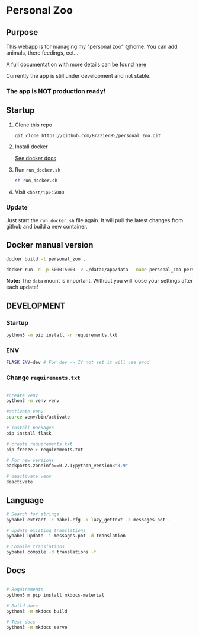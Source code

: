 # Personal Zoo

## Purpose

This webapp is for managing my "personal zoo" @home. You can add animals, there feedings, ect...

A full documentation with more details can be found [here](https://personal-zoo.com)

Currently the app is still under development and not stable.

### **The app is NOT production ready!**

## Startup

1. Clone this repo
    ```
    git clone https://github.com/Brazier85/personal_zoo.git
    ```
2. Install docker

    [See docker docs](https://docs.docker.com/get-docker/)
3. Run `run_docker.sh`
    ```bash
    sh run_docker.sh
    ```
4. Visit `<host/ip>:5000`

### Update

Just start the `run_docker.sh` file again. It will pull the latest changes from github and build a new container.

## Docker manual version
```bash
docker build -t personal_zoo .

docker run -d -p 5000:5000 -v ./data:/app/data --name personal_zoo personal_zoo
```
**Note:** The `data` mount is important. Without you will loose your settings after each update!

## DEVELOPMENT

### Startup
```bash
python3 -m pip install -r requirements.txt
```

### ENV
```bash
FLASK_ENV=dev # For dev -> If not set it will use prod
```

### Change `requirements.txt`
```bash

#create venv
python3 -m venv venv

#activate venv
source venv/bin/activate

# install packages
pip install flask

# create requirements.txt
pip freeze > requirements.txt

# For new versions
backports.zoneinfo==0.2.1;python_version<"3.9"

# deactivate venv
deactivate

```

## Language

```bash
# Search for strings
pybabel extract -F babel.cfg -k lazy_gettext -o messages.pot .

# Update existing translations
pybabel update -i messages.pot -d translation

# Compile translations
pybabel compile -d translations -f
```

## Docs

```bash

# Requirements
python3 m pip install mkdocs-material

# Build docs
python3 -m mkdocs build

# Test docs
python3 -m mkdocs serve

```
